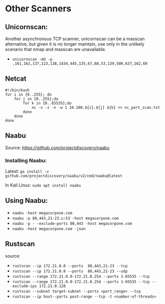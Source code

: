 # Other Scanners

## Unicornscan: 
Another asynchronous TCP scanner, unicornscan can be a masscan alternative, but given it is no longer maintain, use only in the unlikely scenario that nmap and masscan are unavailable.

- `unicornscan -mU -p ,161,162,137,123,138,1434,445,135,67,68,53,139,500,637,162,69`

## Netcat
```
#!/bin/bash
for i in {0..255}; do
    for j in {0..255};do
        for k in {0..65535};do
            nc -v -z -n -w 1 10.100.${i}.${j} ${k} >> nc_port_scan.txt
        done
    done
done
```

## Naabu
Source: https://github.com/projectdiscovery/naabu

### Installing Naabu: 
Latest: 
`go install -v github.com/projectdiscovery/naabu/v2/cmd/naabu@latest`
 
In Kali Linux: 
`sudo apt install naabu`
 
## Using Naabu:
- `naabu -host megacorpone.com`
- `naabu -p 80,443,21-23,u:53 -host megacorpone.com`
- `naabu -p - -exclude-ports 80,443 -host megacorpone.com`
- `naabu -host megacorpone.com -json`

## Rustscan
source: 
- `rustscan --ip 172.21.0.0 --ports  80,443,21-23 --tcp`
- `rustscan --ip 172.21.0.0 --ports  80,443,21-23 --udp`
- `rustscan --range 172.21.0.0-172.21.0.254 --ports 1-65535 --tcp`
- `rustscan --range 172.21.0.0-172.21.0.254 --ports 1-65535 --tcp --exclude-ips 172.21.0.128`
- `rustscan --subnet target-subnet --ports <port_range> --tcp`
- `rustscan --ip host--ports post-range --tcp -t <number-of-threads>`